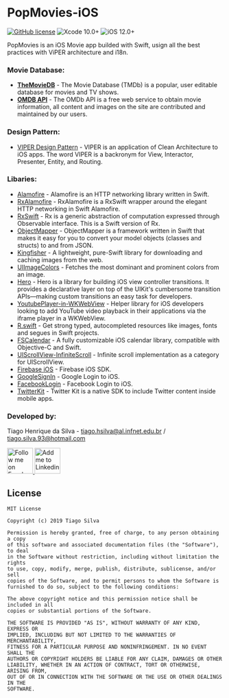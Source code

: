 # PopMovies-iOS

[![GitHub license](https://img.shields.io/github/license/tiagohs/PopMovies-iOS)](https://github.com/tiagohs/PopMovies-iOS/blob/master/LICENSE)
![Xcode 10.0+](https://img.shields.io/badge/Xcode-10.0%2B-blue.svg)
![iOS 12.0+](https://img.shields.io/badge/iOS-12.0%2B-blue.svg)

<p>PopMovies is an iOS Movie app builded with Swift, usign all the best practices with ViPER architecture and i18n.</p>


### Movie Database:

<ul>
<li><a href="https://www.themoviedb.org/"><b>TheMovieDB</b></a> - The Movie Database (TMDb) is a popular, user editable database for movies and TV shows.</li>
<li><a href="https://github.com/jvanbaarsen/omdb"><b>OMDB API</b></a> - The OMDb API is a free web service to obtain movie information, all content and images on the site are contributed and maintained by our users.</li>
</ul>

### Design Pattern:

<ul>
  <li><a href="http://antonioleiva.com/mvp-android">VIPER Design Pattern</a> - VIPER is an application of Clean Architecture to iOS apps. The word VIPER is a backronym for View, Interactor, Presenter, Entity, and Routing.</li>
</ul>

### Libaries:

<ul>
  <li><a href="https://github.com/Alamofire/Alamofire">Alamofire</a> - Alamofire is an HTTP networking library written in Swift. </li>
  <li><a href="https://github.com/RxSwiftCommunity/RxAlamofire">RxAlamofire</a> - RxAlamofire is a RxSwift wrapper around the elegant HTTP networking in Swift Alamofire. </li>
  <li><a href="https://github.com/ReactiveX/RxSwift">RxSwift</a> - Rx is a generic abstraction of computation expressed through Observable<Element> interface. This is a Swift version of Rx. </li>
  <li><a href="https://github.com/tristanhimmelman/ObjectMapper">ObjectMapper</a> - ObjectMapper is a framework written in Swift that makes it easy for you to convert your model objects (classes and structs) to and from JSON. </li>
  <li><a href="https://github.com/onevcat/Kingfisher">Kingfisher</a> - A lightweight, pure-Swift library for downloading and caching images from the web. </li>
  <li><a href="https://github.com/jathu/UIImageColors">UIImageColors</a> - Fetches the most dominant and prominent colors from an image. </li>
  <li><a href="https://github.com/HeroTransitions/Hero">Hero</a> - Hero is a library for building iOS view controller transitions. It provides a declarative layer on top of the UIKit's cumbersome transition APIs—making custom transitions an easy task for developers. </li>
  <li><a href="https://github.com/hmhv/YoutubePlayer-in-WKWebView">YoutubePlayer-in-WKWebView</a> - Helper library for iOS developers looking to add YouTube video playback in their applications via the iframe player in a WKWebView. </li>
  <li><a href="https://github.com/mac-cain13/R.swift">R.swift</a> - Get strong typed, autocompleted resources like images, fonts and segues in Swift projects. </li>
  <li><a href="https://github.com/WenchaoD/FSCalendar">FSCalendar</a> - A fully customizable iOS calendar library, compatible with Objective-C and Swift. </li>
  <li><a href="https://github.com/pronebird/UIScrollView-InfiniteScroll">UIScrollView-InfiniteScroll</a> - Infinite scroll implementation as a category for UIScrollView. </li>
  <li><a href="https://firebase.google.com/">Firebase iOS</a> - Firebase iOS SDK. </li>
  <li><a href="https://developers.google.com/identity/sign-in/ios/">GoogleSignIn</a> - Google Login to iOS. </li>
  <li><a href="https://developers.facebook.com/docs/facebook-login/ios/">FacebookLogin</a> - Facebook Login to iOS. </li>
  <li><a href="https://github.com/twitter-archive/twitter-kit-ios">TwitterKit</a> - Twitter Kit is a native SDK to include Twitter content inside mobile apps. </li>
</ul>


### Developed by:

Tiago Henrique da Silva - tiago.hsilva@al.infnet.edu.br / tiago.silva.93@hotmail.com

<p><a href="https://www.facebook.com/tiago.henrique.16">
  <img alt="Follow me on Facebook" src="https://image.freepik.com/free-icon/facebook-symbol_318-37686.png" data-canonical-src="https://image.freepik.com/free-icon/facebook-symbol_318-37686.png" style="max-width:100%;" height="60" width="60">
</a>
<a href="https://br.linkedin.com/in/tiago-henrique-395868b7">
  <img alt="Add me to Linkedin" src="http://image.flaticon.com/icons/svg/34/34405.svg" data-canonical-src="http://image.flaticon.com/icons/svg/34/34405.svg" style="max-width:100%;" height="60" width="60">
</a></p>

## License

    MIT License

    Copyright (c) 2019 Tiago Silva

    Permission is hereby granted, free of charge, to any person obtaining a copy
    of this software and associated documentation files (the "Software"), to deal
    in the Software without restriction, including without limitation the rights
    to use, copy, modify, merge, publish, distribute, sublicense, and/or sell
    copies of the Software, and to permit persons to whom the Software is
    furnished to do so, subject to the following conditions:

    The above copyright notice and this permission notice shall be included in all
    copies or substantial portions of the Software.

    THE SOFTWARE IS PROVIDED "AS IS", WITHOUT WARRANTY OF ANY KIND, EXPRESS OR
    IMPLIED, INCLUDING BUT NOT LIMITED TO THE WARRANTIES OF MERCHANTABILITY,
    FITNESS FOR A PARTICULAR PURPOSE AND NONINFRINGEMENT. IN NO EVENT SHALL THE
    AUTHORS OR COPYRIGHT HOLDERS BE LIABLE FOR ANY CLAIM, DAMAGES OR OTHER
    LIABILITY, WHETHER IN AN ACTION OF CONTRACT, TORT OR OTHERWISE, ARISING FROM,
    OUT OF OR IN CONNECTION WITH THE SOFTWARE OR THE USE OR OTHER DEALINGS IN THE
    SOFTWARE.
